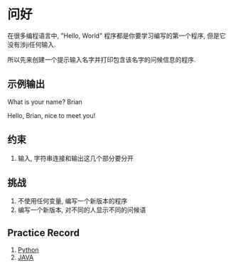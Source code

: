 # 问好

在很多编程语言中, "Hello, World" 程序都是你要学习编写的第一个程序,
但是它没有涉ji任何输入.

所以先来创建一个提示输入名字并打印包含该名字的问候信息的程序.

## 示例输出
What is your name? Brian

Hello, Brian, nice to meet you!

## 约束
1. 输入, 字符串连接和输出这几个部分要分开

## 挑战
1. 不使用任何变量, 编写一个新版本的程序
2. 编写一个新版本, 对不同的人显示不同的问候语

## Practice Record
1. [Python](py_script.py)
2. [JAVA](say_hi/SayHi.java)


